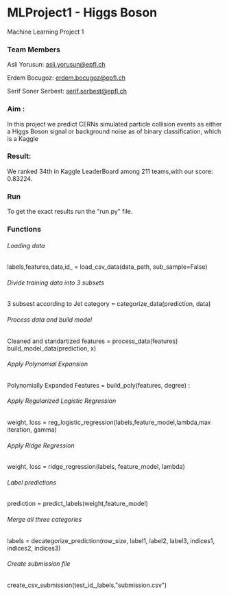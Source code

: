 # MLProject1 - Higgs Boson
Machine Learning Project 1

### Team Members

Asli Yorusun: asli.yorusun@epfl.ch

Erdem Bocugoz: erdem.bocugoz@epfl.ch

Serif Soner Serbest: serif.serbest@epfl.ch

### Aim :
In this project we predict CERNs simulated particle collision events as either a Higgs Boson signal or background noise as of binary classification, which is a Kaggle 


### Result:
We ranked 34th in Kaggle LeaderBoard among 211 teams,with our score: 0.83224.


### Run
To get the exact results run the "run.py" file.

### Functions

###### Loading data
labels,features,data,id_ = load_csv_data(data_path, sub_sample=False)

###### Divide training data into 3 subsets
3 subsest according to Jet category = categorize_data(prediction, data)

###### Process data and build model
Cleaned and standartized features = process_data(features) 
build_model_data(prediction, x) 

###### Apply Polynomial Expansion 
Polynomially Expanded Features =  build_poly(features, degree) : 


###### Apply Regularized Logistic Regression

weight, loss = reg_logistic_regression(labels,feature_model,lambda,max iteration, gamma)

###### Apply Ridge Regression
weight, loss = ridge_regression(labels, feature_model, lambda)

###### Label predictions
prediction = predict_labels(weight,feature_model)

###### Merge all three categories
labels = decategorize_prediction(row_size, label1, label2, label3, indices1, indices2, indices3)

###### Create submission file
create_csv_submission(test_id_,labels,"submission.csv")


